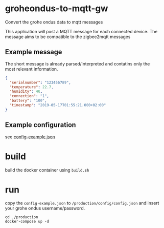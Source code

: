 # groheondus-to-mqtt-gw

Convert the grohe ondus data to mqtt messages

This application will post a MQTT message for each connected device.
The message aims to be compatible to the zigbee2mqtt messages

## Example message

The short message is already parsed/interpreted and contatins only the most relevant 
information.

```json
{
  "serialnumber": "123456789",
  "temperature": 22.7,
  "humidity": 40,
  "connection": "1",
  "battery": "100",
  "timestamp": "2019-05-17T01:55:21.000+02:00"
}
```

## Example configuration
see [config-example.json](config-example.json)

# build

build the docker container using `build.sh`

# run

copy the `config-example.json` to `/production/config/config.json`
and insert your grohe ondus username/password.

```
cd ./production
docker-compose up -d
```
